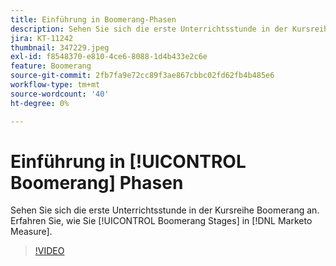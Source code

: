 ```yaml
---
title: Einführung in Boomerang-Phasen
description: Sehen Sie sich die erste Unterrichtsstunde in der Kursreihe Boomerang an. Erfahren Sie, wie Sie Boomerang-Phasen in [!DNL Marketo Measure].
jira: KT-11242
thumbnail: 347229.jpeg
exl-id: f8548370-e810-4ce6-8088-1d4b433e2c6e
feature: Boomerang
source-git-commit: 2fb7fa9e72cc89f3ae867cbbc02fd62fb4b485e6
workflow-type: tm+mt
source-wordcount: '40'
ht-degree: 0%

---
```


# Einführung in [!UICONTROL Boomerang] Phasen

Sehen Sie sich die erste Unterrichtsstunde in der Kursreihe Boomerang an. Erfahren Sie, wie Sie [!UICONTROL Boomerang Stages] in [!DNL Marketo Measure].

>[!VIDEO](https://video.tv.adobe.com/v/347229/?quality=12&learn=on)
